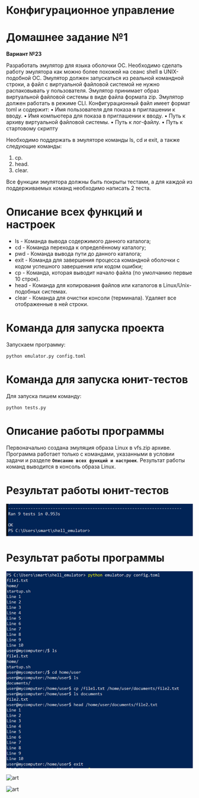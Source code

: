 # Конфигурационное управление

# Домашнее задание №1

**Вариант №23**

Разработать эмулятор для языка оболочки ОС. Необходимо сделать работу
эмулятора как можно более похожей на сеанс shell в UNIX-подобной ОС.
Эмулятор должен запускаться из реальной командной строки, а файл с
виртуальной файловой системой не нужно распаковывать у пользователя.
Эмулятор принимает образ виртуальной файловой системы в виде файла формата
zip. Эмулятор должен работать в режиме CLI.
Конфигурационный файл имеет формат toml и содержит:
• Имя пользователя для показа в приглашении к вводу.
• Имя компьютера для показа в приглашении к вводу.
• Путь к архиву виртуальной файловой системы.
• Путь к лог-файлу.
• Путь к стартовому скрипту

Необходимо поддержать в эмуляторе команды ls, cd и exit, а также следующие команды:
1. cp.
2. head.
3. clear.

Все функции эмулятора должны быть покрыты тестами, а для каждой из поддерживаемых команд необходимо написать 2 теста.


# Описание всех функций и настроек

* ls - Команда вывода содержимого данного каталога;
* cd - Команда перехода к определённому каталогу;
* pwd - Команда вывода пути до данного каталога;
* exit - Команда для завершения процесса командной оболочки с кодом успешного завершения или кодом ошибки;
* cp - Команда, которая выводит начало файла (по умолчанию первые 10 строк).
* head - Команда для копирования файлов или каталогов в Linux/Unix-подобных системах.
* clear - Команда для очистки консоли (терминала). Удаляет все отображенные в ней строки.

# Команда для запуска проекта

Запускаем программу:

```
python emulator.py config.toml
```

# Команда для запуска юнит-тестов

Для запуска пишем команду:

```
python tests.py
```

# Описание работы программы

Первоначально создана эмуляция образа Linux в vfs.zip архиве. Программа работает только с командами, указанными в условии задачи и разделе **``Описание всех функций и настроек``**. Результат работы команд выводится в консоль образа Linux. 

# Результат работы юнит-тестов
![art](https://github.com/Klombik/HM1KU/blob/81b898b9246e20aaf3def3f4e6c0a02b5a37b941/%D0%B8%D0%B7%D0%BE%D0%B1%D1%80%D0%B0%D0%B6%D0%B5%D0%BD%D0%B8%D0%B5_2024-11-26_172302329.png)

# Результат работы программы
![art](https://github.com/Klombik/HM1KU/blob/911dbdafcbd7e5afdfecb12917677fb56273a704/%D0%B8%D0%B7%D0%BE%D0%B1%D1%80%D0%B0%D0%B6%D0%B5%D0%BD%D0%B8%D0%B5_2024-11-26_172822655.png)

![art]()

![art]()



